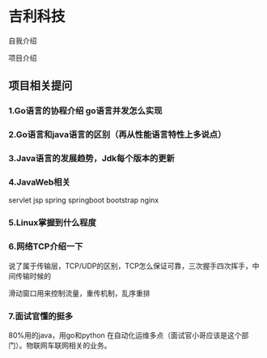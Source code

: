 # 吉利科技

自我介绍

项目介绍

## 项目相关提问

### 1.Go语言的协程介绍        go语言并发怎么实现

### 2.Go语言和java语言的区别（再从性能语言特性上多说点）

### 3.Java语言的发展趋势，Jdk每个版本的更新

### 4.JavaWeb相关 

servlet jsp  spring  springboot   bootstrap  nginx 

### 5.Linux掌握到什么程度

### 6.网络TCP介绍一下

说了属于传输层，TCP/UDP的区别，TCP怎么保证可靠，三次握手四次挥手，中间传输时候的

滑动窗口用来控制流量，重传机制，乱序重排

### 7.面试官懂的挺多

80%用的java，用go和python 在自动化运维多点（面试官小哥应该是这个部门）。物联网车联网相关的业务。  